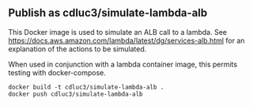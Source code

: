 ## Publish as cdluc3/simulate-lambda-alb

This Docker image is used to simulate an ALB call to a lambda.  See https://docs.aws.amazon.com/lambda/latest/dg/services-alb.html for an explanation of the actions to be simulated.

When used in conjunction with a lambda container image, this permits testing with docker-compose.

```
docker build -t cdluc3/simulate-lambda-alb .
docker push cdluc3/simulate-lambda-alb
```

